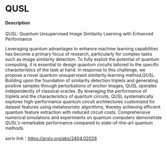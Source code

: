 # QUSL 

#### Description
QUSL: Quantum Unsupervised Image Similarity Learning with Enhanced Performance

Leveraging quantum advantages to enhance machine learning capabilities has become a primary focus of research, particularly for complex tasks such as image similarity detection. To fully exploit the potential of quantum computing, it is essential to design quantum circuits tailored to the specific characteristics of the task at hand. In response to this challenge, we propose a novel quantum unsupervised similarity learning method,QUSL. Building upon the foundation of similarity detection triplets and generating positive samples through perturbations of anchor images, QUSL operates independently of classical oracles. By leveraging the performance of triplets and the characteristics of quantum circuits, QUSL systematically explores high-performance quantum circuit architectures customized for dataset features using metaheuristic algorithms, thereby achieving efficient quantum feature extraction with reduced circuit costs. Comprehensive numerical simulations and experiments on quantum computers demonstrate QUSL's remarkable performance compared to state-of-the-art quantum methods.

axriv link：https://arxiv.org/abs/2404.02028


